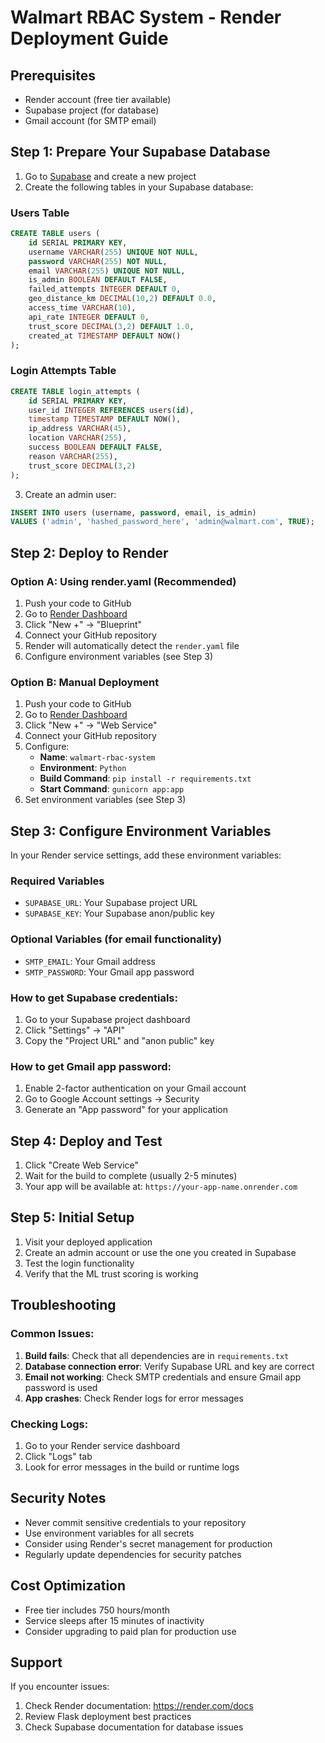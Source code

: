 # Walmart RBAC System - Render Deployment Guide

## Prerequisites

- Render account (free tier available)
- Supabase project (for database)
- Gmail account (for SMTP email)

## Step 1: Prepare Your Supabase Database

1. Go to [Supabase](https://supabase.com) and create a new project
2. Create the following tables in your Supabase database:

### Users Table

```sql
CREATE TABLE users (
    id SERIAL PRIMARY KEY,
    username VARCHAR(255) UNIQUE NOT NULL,
    password VARCHAR(255) NOT NULL,
    email VARCHAR(255) UNIQUE NOT NULL,
    is_admin BOOLEAN DEFAULT FALSE,
    failed_attempts INTEGER DEFAULT 0,
    geo_distance_km DECIMAL(10,2) DEFAULT 0.0,
    access_time VARCHAR(10),
    api_rate INTEGER DEFAULT 0,
    trust_score DECIMAL(3,2) DEFAULT 1.0,
    created_at TIMESTAMP DEFAULT NOW()
);
```

### Login Attempts Table

```sql
CREATE TABLE login_attempts (
    id SERIAL PRIMARY KEY,
    user_id INTEGER REFERENCES users(id),
    timestamp TIMESTAMP DEFAULT NOW(),
    ip_address VARCHAR(45),
    location VARCHAR(255),
    success BOOLEAN DEFAULT FALSE,
    reason VARCHAR(255),
    trust_score DECIMAL(3,2)
);
```

3. Create an admin user:

```sql
INSERT INTO users (username, password, email, is_admin)
VALUES ('admin', 'hashed_password_here', 'admin@walmart.com', TRUE);
```

## Step 2: Deploy to Render

### Option A: Using render.yaml (Recommended)

1. Push your code to GitHub
2. Go to [Render Dashboard](https://dashboard.render.com)
3. Click "New +" → "Blueprint"
4. Connect your GitHub repository
5. Render will automatically detect the `render.yaml` file
6. Configure environment variables (see Step 3)

### Option B: Manual Deployment

1. Push your code to GitHub
2. Go to [Render Dashboard](https://dashboard.render.com)
3. Click "New +" → "Web Service"
4. Connect your GitHub repository
5. Configure:
   - **Name**: `walmart-rbac-system`
   - **Environment**: `Python`
   - **Build Command**: `pip install -r requirements.txt`
   - **Start Command**: `gunicorn app:app`
6. Set environment variables (see Step 3)

## Step 3: Configure Environment Variables

In your Render service settings, add these environment variables:

### Required Variables

- `SUPABASE_URL`: Your Supabase project URL
- `SUPABASE_KEY`: Your Supabase anon/public key

### Optional Variables (for email functionality)

- `SMTP_EMAIL`: Your Gmail address
- `SMTP_PASSWORD`: Your Gmail app password

### How to get Supabase credentials:

1. Go to your Supabase project dashboard
2. Click "Settings" → "API"
3. Copy the "Project URL" and "anon public" key

### How to get Gmail app password:

1. Enable 2-factor authentication on your Gmail account
2. Go to Google Account settings → Security
3. Generate an "App password" for your application

## Step 4: Deploy and Test

1. Click "Create Web Service"
2. Wait for the build to complete (usually 2-5 minutes)
3. Your app will be available at: `https://your-app-name.onrender.com`

## Step 5: Initial Setup

1. Visit your deployed application
2. Create an admin account or use the one you created in Supabase
3. Test the login functionality
4. Verify that the ML trust scoring is working

## Troubleshooting

### Common Issues:

1. **Build fails**: Check that all dependencies are in `requirements.txt`
2. **Database connection error**: Verify Supabase URL and key are correct
3. **Email not working**: Check SMTP credentials and ensure Gmail app password is used
4. **App crashes**: Check Render logs for error messages

### Checking Logs:

1. Go to your Render service dashboard
2. Click "Logs" tab
3. Look for error messages in the build or runtime logs

## Security Notes

- Never commit sensitive credentials to your repository
- Use environment variables for all secrets
- Consider using Render's secret management for production
- Regularly update dependencies for security patches

## Cost Optimization

- Free tier includes 750 hours/month
- Service sleeps after 15 minutes of inactivity
- Consider upgrading to paid plan for production use

## Support

If you encounter issues:

1. Check Render documentation: https://render.com/docs
2. Review Flask deployment best practices
3. Check Supabase documentation for database issues
